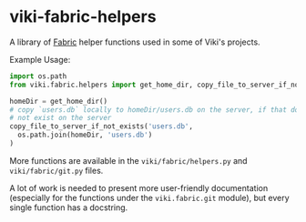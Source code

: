 viki-fabric-helpers
===================

A library of [Fabric](http://www.fabfile.org/) helper functions used in some
of Viki's projects.

Example Usage:

```python
import os.path
from viki.fabric.helpers import get_home_dir, copy_file_to_server_if_not_exists

homeDir = get_home_dir()
# copy `users.db` locally to homeDir/users.db on the server, if that does
# not exist on the server
copy_file_to_server_if_not_exists('users.db',
  os.path.join(homeDir, 'users.db')
)
```

More functions are available in the `viki/fabric/helpers.py` and
`viki/fabric/git.py` files.

A lot of work is needed to present more user-friendly documentation (especially
for the functions under the `viki.fabric.git` module), but every single function
has a docstring.
